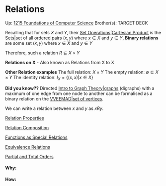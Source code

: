 # Relations

Up: [1215 Foundations of Computer Science](1215_foundations_of_computer_science)
Brother(s):
TARGET DECK

Recalling that for sets $X$ and $Y$, their [Set Operations|Cartesian Product](set_operations|cartesian_product) is the [Sets|set](sets|set) of all [ordered pairs](ordered_pairs) $(x,y)$ where $x \in X$ and $y \in Y$, **Binary relations** are some set $(x,y)$ where $x \in X$ and $y \in Y$

Therefore, such a relation $R \subseteq X \times Y$ 

**Relations on X** - Also known as Relations from X to X

**Other Relation examples**
	The full relation: $X \times Y$ 
	The empty relation: $\emptyset \subseteq X \times Y$
	The identity relation: $I_X = \{ (x, x) | x ∈ X \}$

**Did you know??** Directed [Intro to Graph Theory|graphs](intro_to_graph_theory|graphs) (digraphs) with a maximum of one edge from one node to another can be formalised as a binary relation on the [VVEEMAD|set of vertices](vveemad|set_of_vertices).

We can write a relation between $x$ and $y$ as $xRy$.

[Relation Properties](relation_properties)

[Relation Composition](relation_composition)

[Functions as Special Relations](functions_as_special_relations)

[Equivalence Relations](equivalence_relations)

[Partial and Total Orders](partial_and_total_orders)
































#### Why:
#### How:









